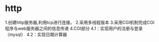 # http
1.创建http服务器,利用tcp进行连接。
2.采用多线程版本
3.采用CGI机制完成CGI程序与web服务器之间的信息传递
4.CGI部分
   4.1：实现用户的注册与登录（mysql）
   4.2：实现日期计算器
